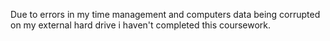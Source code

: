 Due to errors in my time management and computers data being corrupted on my external hard drive i haven't completed this coursework.
